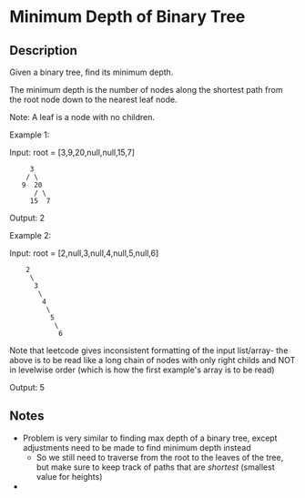 # Minimum Depth of Binary Tree

## Description

Given a binary tree, find its minimum depth.

The minimum depth is the number of nodes along the shortest path from the root node down to the nearest leaf node.

Note: A leaf is a node with no children.

Example 1:

Input: root = [3,9,20,null,null,15,7]
```
     3
    / \
   9  20
      / \
     15  7
```
Output: 2


Example 2:

Input: root = [2,null,3,null,4,null,5,null,6]  

```
    2
     \
      3
       \
        4
         \
          5
           \
            6
```
Note that leetcode gives inconsistent formatting of the input list/array- the
above is to be read like a long chain of nodes with only right childs and NOT
in levelwise order (which is how the first example's array is to be read)


Output: 5


## Notes

* Problem is very similar to finding max depth of a binary tree, except
adjustments need to be made to find minimum depth instead
  * So we still need to traverse from the root to the leaves of the tree, but
  make sure to keep track of paths that are _shortest_ (smallest value for 
  heights) 
* 